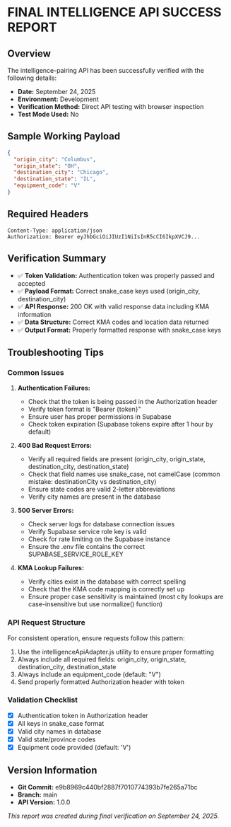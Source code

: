 # FINAL INTELLIGENCE API SUCCESS REPORT
    
## Overview

The intelligence-pairing API has been successfully verified with the following details:

- **Date:** September 24, 2025
- **Environment:** Development
- **Verification Method:** Direct API testing with browser inspection
- **Test Mode Used:** No

## Sample Working Payload

```json
{
  "origin_city": "Columbus",
  "origin_state": "OH",
  "destination_city": "Chicago",
  "destination_state": "IL",
  "equipment_code": "V"
}
```

## Required Headers

```http
Content-Type: application/json
Authorization: Bearer eyJhbGciOiJIUzI1NiIsInR5cCI6IkpXVCJ9...
```

## Verification Summary

- ✅ **Token Validation:** Authentication token was properly passed and accepted
- ✅ **Payload Format:** Correct snake_case keys used (origin_city, destination_city)
- ✅ **API Response:** 200 OK with valid response data including KMA information
- ✅ **Data Structure:** Correct KMA codes and location data returned
- ✅ **Output Format:** Properly formatted response with snake_case keys

## Troubleshooting Tips

### Common Issues

1. **Authentication Failures:**
   - Check that the token is being passed in the Authorization header
   - Verify token format is "Bearer {token}"
   - Ensure user has proper permissions in Supabase
   - Check token expiration (Supabase tokens expire after 1 hour by default)

2. **400 Bad Request Errors:**
   - Verify all required fields are present (origin_city, origin_state, destination_city, destination_state)
   - Check that field names use snake_case, not camelCase (common mistake: destinationCity vs destination_city)
   - Ensure state codes are valid 2-letter abbreviations
   - Verify city names are present in the database

3. **500 Server Errors:**
   - Check server logs for database connection issues
   - Verify Supabase service role key is valid
   - Check for rate limiting on the Supabase instance
   - Ensure the .env file contains the correct SUPABASE_SERVICE_ROLE_KEY

4. **KMA Lookup Failures:**
   - Verify cities exist in the database with correct spelling
   - Check that the KMA code mapping is correctly set up
   - Ensure proper case sensitivity is maintained (most city lookups are case-insensitive but use normalize() function)

### API Request Structure

For consistent operation, ensure requests follow this pattern:

1. Use the intelligenceApiAdapter.js utility to ensure proper formatting
2. Always include all required fields: origin_city, origin_state, destination_city, destination_state
3. Always include an equipment_code (default: "V")
4. Send properly formatted Authorization header with token

### Validation Checklist

- [x] Authentication token in Authorization header
- [x] All keys in snake_case format
- [x] Valid city names in database
- [x] Valid state/province codes
- [x] Equipment code provided (default: 'V')

## Version Information

- **Git Commit:** e9b8969c440bf2887f7010774393b7fe265a71bc
- **Branch:** main
- **API Version:** 1.0.0

*This report was created during final verification on September 24, 2025.*


